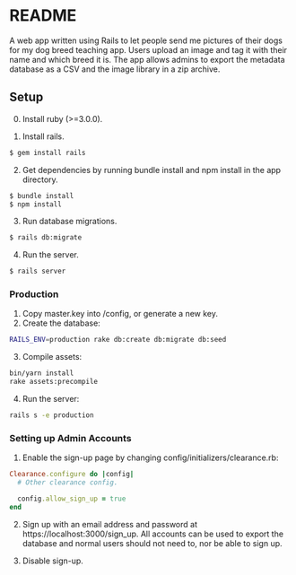 # README

A web app written using Rails to let people send me pictures of their dogs for my dog breed teaching app.
Users upload an image and tag it with their name and which breed it is. The app allows admins to export the metadata database as a CSV and the image library in a zip archive.

## Setup

0. Install ruby (>=3.0.0).

1. Install rails.

```bash
$ gem install rails
```

2. Get dependencies by running bundle install and npm install in the app directory.

```bash
$ bundle install
$ npm install
```

3. Run database migrations.

```bash
$ rails db:migrate
```

4. Run the server.

```bash
$ rails server
```

### Production

1. Copy master.key into /config, or generate a new key.
2. Create the database:

```bash
RAILS_ENV=production rake db:create db:migrate db:seed
```

3. Compile assets:

```bash
bin/yarn install
rake assets:precompile
```

4. Run the server:

```bash
rails s -e production
```

### Setting up Admin Accounts

1. Enable the sign-up page by changing config/initializers/clearance.rb:

```ruby
Clearance.configure do |config|
  # Other clearance config.

  config.allow_sign_up = true
end
```

2. Sign up with an email address and password at https://localhost:3000/sign_up. All accounts can be used to export the database and normal users should not need to, nor be able to sign up.

3. Disable sign-up.
